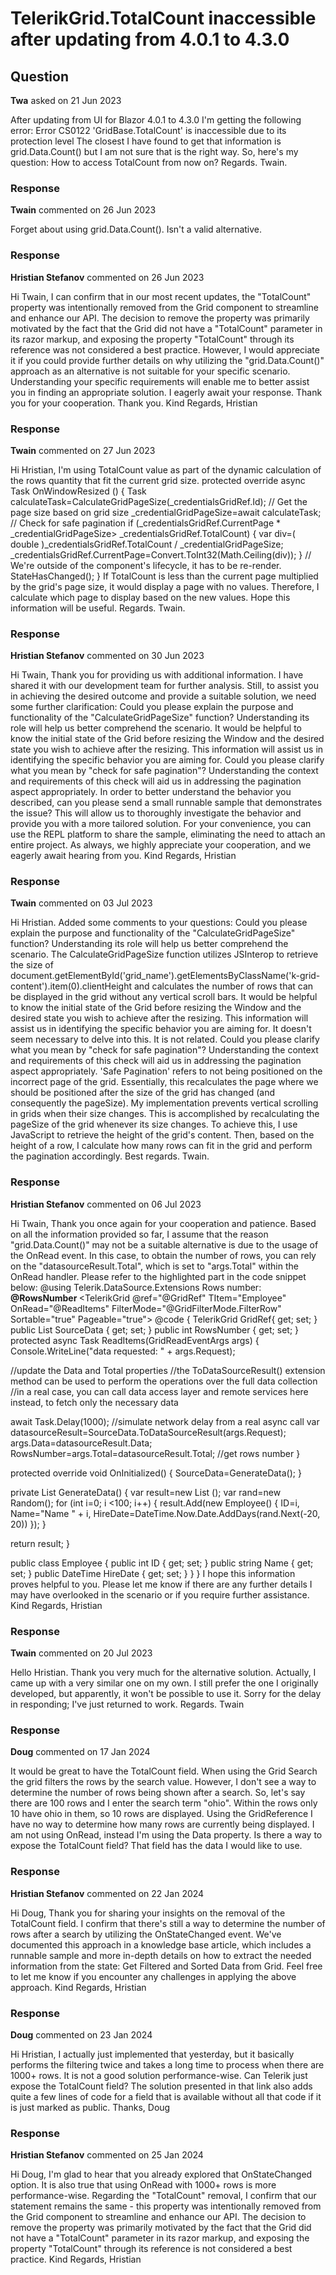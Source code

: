 # TelerikGrid<T>.TotalCount inaccessible after updating from 4.0.1 to 4.3.0

## Question

**Twa** asked on 21 Jun 2023

After updating from UI for Blazor 4.0.1 to 4.3.0 I'm getting the following error: Error CS0122 'GridBase<T>.TotalCount' is inaccessible due to its protection level The closest I have found to get that information is grid.Data.Count() but I am not sure that is the right way. So, here's my question: How to access TotalCount from now on? Regards. Twain.

### Response

**Twain** commented on 26 Jun 2023

Forget about using grid.Data.Count(). Isn't a valid alternative.

### Response

**Hristian Stefanov** commented on 26 Jun 2023

Hi Twain, I can confirm that in our most recent updates, the "TotalCount" property was intentionally removed from the Grid component to streamline and enhance our API. The decision to remove the property was primarily motivated by the fact that the Grid did not have a "TotalCount" parameter in its razor markup, and exposing the property "TotalCount" through its reference was not considered a best practice. However, I would appreciate it if you could provide further details on why utilizing the "grid.Data.Count()" approach as an alternative is not suitable for your specific scenario. Understanding your specific requirements will enable me to better assist you in finding an appropriate solution. I eagerly await your response. Thank you for your cooperation. Thank you. Kind Regards, Hristian

### Response

**Twain** commented on 27 Jun 2023

Hi Hristian, I'm using TotalCount value as part of the dynamic calculation of the rows quantity that fit the current grid size. protected override async Task OnWindowResized () {
Task<int> calculateTask=CalculateGridPageSize(_credentialsGridRef.Id); // Get the page size based on grid size _credentialGridPageSize=await calculateTask; // Check for safe pagination if (_credentialsGridRef.CurrentPage * _credentialGridPageSize> _credentialsGridRef.TotalCount)
{ var div=( double )_credentialsGridRef.TotalCount / _credentialGridPageSize;
_credentialsGridRef.CurrentPage=Convert.ToInt32(Math.Ceiling(div));
} // We're outside of the component's lifecycle, it has to be re-render. StateHasChanged();
} If TotalCount is less than the current page multiplied by the grid's page size, it would display a page with no values. Therefore, I calculate which page to display based on the new values. Hope this information will be useful. Regards. Twain.

### Response

**Hristian Stefanov** commented on 30 Jun 2023

Hi Twain, Thank you for providing us with additional information. I have shared it with our development team for further analysis. Still, to assist you in achieving the desired outcome and provide a suitable solution, we need some further clarification: Could you please explain the purpose and functionality of the "CalculateGridPageSize" function? Understanding its role will help us better comprehend the scenario. It would be helpful to know the initial state of the Grid before resizing the Window and the desired state you wish to achieve after the resizing. This information will assist us in identifying the specific behavior you are aiming for. Could you please clarify what you mean by "check for safe pagination"? Understanding the context and requirements of this check will aid us in addressing the pagination aspect appropriately. In order to better understand the behavior you described, can you please send a small runnable sample that demonstrates the issue? This will allow us to thoroughly investigate the behavior and provide you with a more tailored solution. For your convenience, you can use the REPL platform to share the sample, eliminating the need to attach an entire project. As always, we highly appreciate your cooperation, and we eagerly await hearing from you. Kind Regards, Hristian

### Response

**Twain** commented on 03 Jul 2023

Hi Hristian. Added some comments to your questions: Could you please explain the purpose and functionality of the "CalculateGridPageSize" function? Understanding its role will help us better comprehend the scenario. The CalculateGridPageSize function utilizes JSInterop to retrieve the size of document.getElementById('grid_name').getElementsByClassName('k-grid-content').item(0).clientHeight and calculates the number of rows that can be displayed in the grid without any vertical scroll bars. It would be helpful to know the initial state of the Grid before resizing the Window and the desired state you wish to achieve after the resizing. This information will assist us in identifying the specific behavior you are aiming for. It doesn't seem necessary to delve into this. It is not related. Could you please clarify what you mean by "check for safe pagination"? Understanding the context and requirements of this check will aid us in addressing the pagination aspect appropriately. 'Safe Pagination' refers to not being positioned on the incorrect page of the grid. Essentially, this recalculates the page where we should be positioned after the size of the grid has changed (and consequently the pageSize). My implementation prevents vertical scrolling in grids when their size changes. This is accomplished by recalculating the pageSize of the grid whenever its size changes. To achieve this, I use JavaScript to retrieve the height of the grid's content. Then, based on the height of a row, I calculate how many rows can fit in the grid and perform the pagination accordingly. Best regards. Twain.

### Response

**Hristian Stefanov** commented on 06 Jul 2023

Hi Twain, Thank you once again for your cooperation and patience. Based on all the information provided so far, I assume that the reason "grid.Data.Count()" may not be a suitable alternative is due to the usage of the OnRead event. In this case, to obtain the number of rows, you can rely on the "datasourceResult.Total", which is set to "args.Total" within the OnRead handler. Please refer to the highlighted part in the code snippet below: @using Telerik.DataSource.Extensions Rows number: <strong> @RowsNumber </strong> <TelerikGrid @ref="@GridRef" TItem="Employee" OnRead="@ReadItems" FilterMode="@GridFilterMode.FilterRow" Sortable="true" Pageable="true"> <GridColumns> <GridColumn Field=@nameof(Employee.ID) /> <GridColumn Field=@nameof(Employee.Name) Title="Name" /> <GridColumn Field=@nameof(Employee.HireDate) Title="Hire Date" /> </GridColumns> </TelerikGrid> @code {
TelerikGrid <Employee> GridRef{ get; set; }
public List <Employee> SourceData { get; set; } public int RowsNumber { get; set; } protected async Task ReadItems(GridReadEventArgs args)
{
Console.WriteLine("data requested: " + args.Request);

//update the Data and Total properties
//the ToDataSourceResult() extension method can be used to perform the operations over the full data collection
//in a real case, you can call data access layer and remote services here instead, to fetch only the necessary data

await Task.Delay(1000); //simulate network delay from a real async call var datasourceResult=SourceData.ToDataSourceResult(args.Request); args.Data=datasourceResult.Data; RowsNumber=args.Total=datasourceResult.Total; //get rows number }

protected override void OnInitialized()
{
SourceData=GenerateData();
}

private List <Employee> GenerateData()
{
var result=new List <Employee> ();
var rand=new Random();
for (int i=0; i <100; i++)
{
result.Add(new Employee()
{
ID=i,
Name="Name " + i,
HireDate=DateTime.Now.Date.AddDays(rand.Next(-20, 20))
});
}

return result;
}

public class Employee
{
public int ID { get; set; }
public string Name { get; set; }
public DateTime HireDate { get; set; }
}
} I hope this information proves helpful to you. Please let me know if there are any further details I may have overlooked in the scenario or if you require further assistance. Kind Regards, Hristian

### Response

**Twain** commented on 20 Jul 2023

Hello Hristian. Thank you very much for the alternative solution. Actually, I came up with a very similar one on my own. I still prefer the one I originally developed, but apparently, it won't be possible to use it. Sorry for the delay in responding; I've just returned to work. Regards. Twain

### Response

**Doug** commented on 17 Jan 2024

It would be great to have the TotalCount field. When using the Grid Search the grid filters the rows by the search value. However, I don't see a way to determine the number of rows being shown after a search. So, let's say there are 100 rows and I enter the search term "ohio". Within the rows only 10 have ohio in them, so 10 rows are displayed. Using the GridReference I have no way to determine how many rows are currently being displayed. I am not using OnRead, instead I'm using the Data property. Is there a way to expose the TotalCount field? That field has the data I would like to use.

### Response

**Hristian Stefanov** commented on 22 Jan 2024

Hi Doug, Thank you for sharing your insights on the removal of the TotalCount field. I confirm that there's still a way to determine the number of rows after a search by utilizing the OnStateChanged event. We've documented this approach in a knowledge base article, which includes a runnable sample and more in-depth details on how to extract the needed information from the state: Get Filtered and Sorted Data from Grid. Feel free to let me know if you encounter any challenges in applying the above approach. Kind Regards, Hristian

### Response

**Doug** commented on 23 Jan 2024

Hi Hristian, I actually just implemented that yesterday, but it basically performs the filtering twice and takes a long time to process when there are 1000+ rows. It is not a good solution performance-wise. Can Telerik just expose the TotalCount field? The solution presented in that link also adds quite a few lines of code for a field that is available without all that code if it is just marked as public. Thanks, Doug

### Response

**Hristian Stefanov** commented on 25 Jan 2024

Hi Doug, I'm glad to hear that you already explored that OnStateChanged option. It is also true that using OnRead with 1000+ rows is more performance-wise. Regarding the "TotalCount" removal, I confirm that our statement remains the same - this property was intentionally removed from the Grid component to streamline and enhance our API. The decision to remove the property was primarily motivated by the fact that the Grid did not have a "TotalCount" parameter in its razor markup, and exposing the property "TotalCount" through its reference is not considered a best practice. Kind Regards, Hristian
